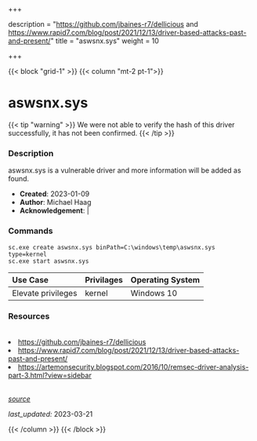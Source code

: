 +++

description = "https://github.com/jbaines-r7/dellicious and https://www.rapid7.com/blog/post/2021/12/13/driver-based-attacks-past-and-present/"
title = "aswsnx.sys"
weight = 10

+++


{{< block "grid-1" >}}
{{< column "mt-2 pt-1">}}


# aswsnx.sys 


{{< tip "warning" >}}
We were not able to verify the hash of this driver successfully, it has not been confirmed.
{{< /tip >}}


### Description

aswsnx.sys is a vulnerable driver and more information will be added as found.

- **Created**: 2023-01-09
- **Author**: Michael Haag
- **Acknowledgement**:  | [](https://twitter.com/)

### Commands

```
sc.exe create aswsnx.sys binPath=C:\windows\temp\aswsnx.sys type=kernel
sc.exe start aswsnx.sys
```

| Use Case | Privilages | Operating System | 
|:---- | ---- | ---- |
| Elevate privileges | kernel | Windows 10 |

### Resources
<br>
<li><a href=" https://github.com/jbaines-r7/dellicious"> https://github.com/jbaines-r7/dellicious</a></li>
<li><a href=" https://www.rapid7.com/blog/post/2021/12/13/driver-based-attacks-past-and-present/"> https://www.rapid7.com/blog/post/2021/12/13/driver-based-attacks-past-and-present/</a></li>
<li><a href="https://artemonsecurity.blogspot.com/2016/10/remsec-driver-analysis-part-3.html?view=sidebar">https://artemonsecurity.blogspot.com/2016/10/remsec-driver-analysis-part-3.html?view=sidebar</a></li>
<br>



[*source*](https://github.com/magicsword-io/LOLDrivers/tree/main/yaml/aswsnx.sys.yml)

*last_updated:* 2023-03-21








{{< /column >}}
{{< /block >}}
